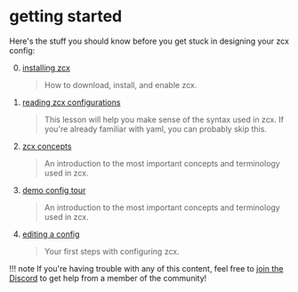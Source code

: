 # getting started

Here's the stuff you should know before you get stuck in designing your zcx config:

0. [installing zcx](installation.md)

    > How to download, install, and enable zcx.

1. [reading zcx configurations](reading-zcx-configurations.md)

    > 	This lesson will help you make sense of the syntax used in zcx. If you're already familiar with yaml, you can probably skip this.

2. [zcx concepts](zcx-concepts.md)

    > 	An introduction to the most important concepts and terminology used in zcx.

3. [demo config tour](demo-tour/index.md)

    > 	An introduction to the most important concepts and terminology used in zcx.

4. [editing a config](editing-a-config.md)

    >	Your first steps with configuring zcx.

!!! note
    If you're having trouble with any of this content, feel free to [join the Discord](https://discord.zcxcore.com) to get help from a member of the community!

